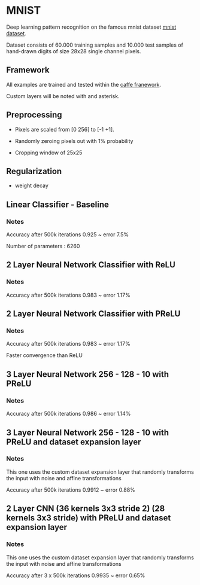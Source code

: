 # MNIST

Deep learning pattern recognition on the famous mnist dataset [mnist dataset](http://yann.lecun.com/exdb/mnist/).

Dataset consists of 60.000 training samples and 10.000 test samples of hand-drawn digits of size 28x28 single channel pixels.

## Framework

All examples are trained and tested within the [caffe franework](caffe.berkeleyvision.org/).

Custom layers will be noted with and asterisk.

## Preprocessing 

* Pixels are scaled from [0 256] to [-1 +1].

* Randomly zeroing pixels out with 1% probability

* Cropping window of 25x25

## Regularization

* weight decay 

## Linear Classifier - Baseline

### Notes

Accuracy after 500k iterations 0.925 ~ error 7.5%

Number of parameters : 6260

## 2 Layer Neural Network Classifier with ReLU

### Notes

Accuracy after 500k iterations 0.983 ~ error 1.17%

## 2 Layer Neural Network Classifier with PReLU

### Notes

Accuracy after 500k iterations 0.983 ~ error 1.17%

Faster convergence than ReLU

## 3 Layer Neural Network 256 - 128 - 10 with PReLU 

### Notes

Accuracy after 500k iterations 0.986 ~ error 1.14%

## 3 Layer Neural Network 256 - 128 - 10 with PReLU and dataset expansion layer

### Notes

This one uses the custom dataset expansion layer that randomly transforms the input with noise and affine transformations

Accuracy after 500k iterations 0.9912 ~ error 0.88%

## 2 Layer CNN (36 kernels 3x3 stride 2) (28 kernels 3x3 stride) with PReLU and dataset expansion layer

### Notes

This one uses the custom dataset expansion layer that randomly transforms the input with noise and affine transformations

Accuracy after 3 x 500k iterations 0.9935 ~ error 0.65%
